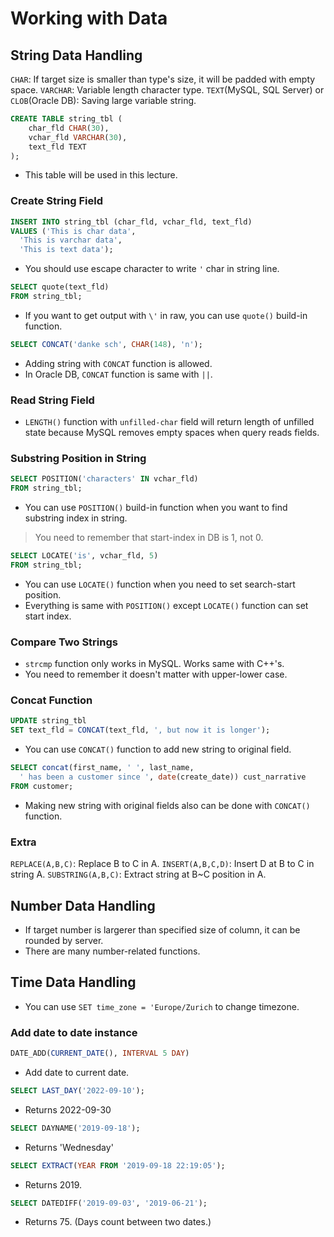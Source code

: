 # Working with Data
## String Data Handling
`CHAR`: If target size is smaller than type's size, it will be padded with empty space.
`VARCHAR`: Variable length character type.
`TEXT`(MySQL, SQL Server) or `CLOB`(Oracle DB): Saving large variable string.
```sql
CREATE TABLE string_tbl (
    char_fld CHAR(30),
    vchar_fld VARCHAR(30),
    text_fld TEXT
);
```
* This table will be used in this lecture.
### Create String Field
```sql
INSERT INTO string_tbl (char_fld, vchar_fld, text_fld) 
VALUES ('This is char data', 
  'This is varchar data', 
  'This is text data');
```
* You should use escape character to write `'` char in string line.
  
```sql
SELECT quote(text_fld)
FROM string_tbl;
```
* If you want to get output with `\'` in raw, you can use `quote()` build-in function.
```sql
SELECT CONCAT('danke sch', CHAR(148), 'n');
```
* Adding string with `CONCAT` function is allowed.
* In Oracle DB, `CONCAT` function is same with `||`.

### Read String Field
* `LENGTH()` function with `unfilled-char` field will return length of unfilled state because MySQL removes empty spaces when query reads fields.

### Substring Position in String
```sql
SELECT POSITION('characters' IN vchar_fld)
FROM string_tbl;
```
* You can use `POSITION()` build-in function when you want to find substring index in string.
> You need to remember that start-index in DB is 1, not 0.

```sql
SELECT LOCATE('is', vchar_fld, 5) 
FROM string_tbl;
```
* You can use `LOCATE()` function when you need to set search-start position.
* Everything is same with `POSITION()` except `LOCATE()` function can set start index.

### Compare Two Strings
* `strcmp` function only works in MySQL. Works same with C++'s.
* You need to remember it doesn't matter with upper-lower case.

### Concat Function
```sql
UPDATE string_tbl   
SET text_fld = CONCAT(text_fld, ', but now it is longer');
```
* You can use `CONCAT()` function to add new string to original field.

```sql
SELECT concat(first_name, ' ', last_name,  
  ' has been a customer since ', date(create_date)) cust_narrative  
FROM customer;
```
* Making new string with original fields also can be done with `CONCAT()` function.

### Extra
`REPLACE(A,B,C)`: Replace B to C in A.
`INSERT(A,B,C,D)`: Insert D at B to C in string A.
`SUBSTRING(A,B,C)`: Extract string at B~C position in A.

## Number Data Handling
* If target number is largerer than specified size of column, it can be rounded by server.
* There are many number-related functions.

## Time Data Handling
* You can use `SET time_zone = 'Europe/Zurich` to change timezone.

### Add date to date instance
```sql
DATE_ADD(CURRENT_DATE(), INTERVAL 5 DAY)
```
* Add date to current date.
```sql
SELECT LAST_DAY('2022-09-10');
```
* Returns 2022-09-30
```sql
SELECT DAYNAME('2019-09-18');
```
* Returns 'Wednesday'

```sql
SELECT EXTRACT(YEAR FROM '2019-09-18 22:19:05');
```
* Returns 2019.

```sql
SELECT DATEDIFF('2019-09-03', '2019-06-21');
```
* Returns 75. (Days count between two dates.)

